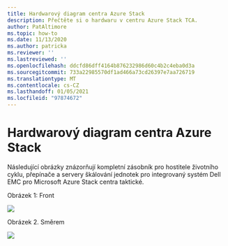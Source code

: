 ```yaml
---
title: Hardwarový diagram centra Azure Stack
description: Přečtěte si o hardwaru v centru Azure Stack TCA.
author: PatAltimore
ms.topic: how-to
ms.date: 11/13/2020
ms.author: patricka
ms.reviewer: ''
ms.lastreviewed: ''
ms.openlocfilehash: ddcfd86dff4164b876232986d60c4b2c4eba0d3a
ms.sourcegitcommit: 733a22985570df1ad466a73cd26397e7aa726719
ms.translationtype: MT
ms.contentlocale: cs-CZ
ms.lasthandoff: 01/05/2021
ms.locfileid: "97874672"
---
```

# <a name="azure-stack-hub-hardware-diagram"></a>Hardwarový diagram centra Azure Stack

Následující obrázky znázorňují kompletní zásobník pro hostitele životního cyklu, přepínače a servery škálování jednotek pro integrovaný systém Dell EMC pro Microsoft Azure Stack centra taktické.

Obrázek 1: Front

![](media/image-58.png)

Obrázek 2. Směrem

![](media/image-59.png)

